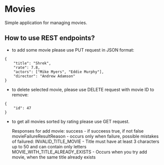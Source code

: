 # Movies

Simple application for managing movies.

## How to use REST endpoints?

* to add some movie please use PUT request in JSON format:

```
{
	"title": "Shrek",
	"rate": 7.8,
	"actors": ["Mike Myers", "Eddie Murphy"],
	"director": "Andrew Adamson"
}
```

* to delete selected movie, please use DELETE request with movie ID to remove:
```
{
	"id": 47
}
```

* to get all movies sorted by rating please use GET request.
  
  Responses for add movie:
  success - if succeess true, if not false
  movieFailureResultReason - occurs only when failure, possible mistakes of failured:
  INVALID_TITLE_MOVIE - Title must have at least 3 characters up to 50 and can contain only letters
  MOVIE_WITH_TITLE_ALREADY_EXISTS - Occurs when you try add movie, when the same title already exists
  
